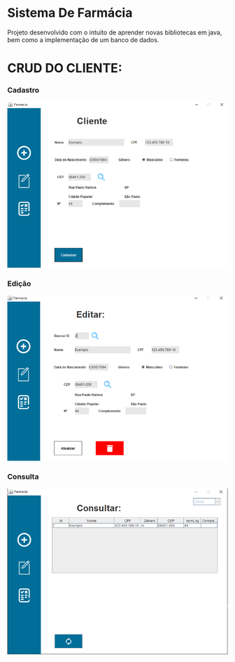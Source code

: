 # Sistema De Farmácia
Projeto desenvolvido com o intuito de aprender novas bibliotecas em java, bem como a implementação de um banco de dados.

# CRUD DO CLIENTE:

### Cadastro

![](prints/print-cadastrar.png)

### Edição

![](prints/editar-exemplo.png)

### Consulta

![](prints/print-consulta.png)

